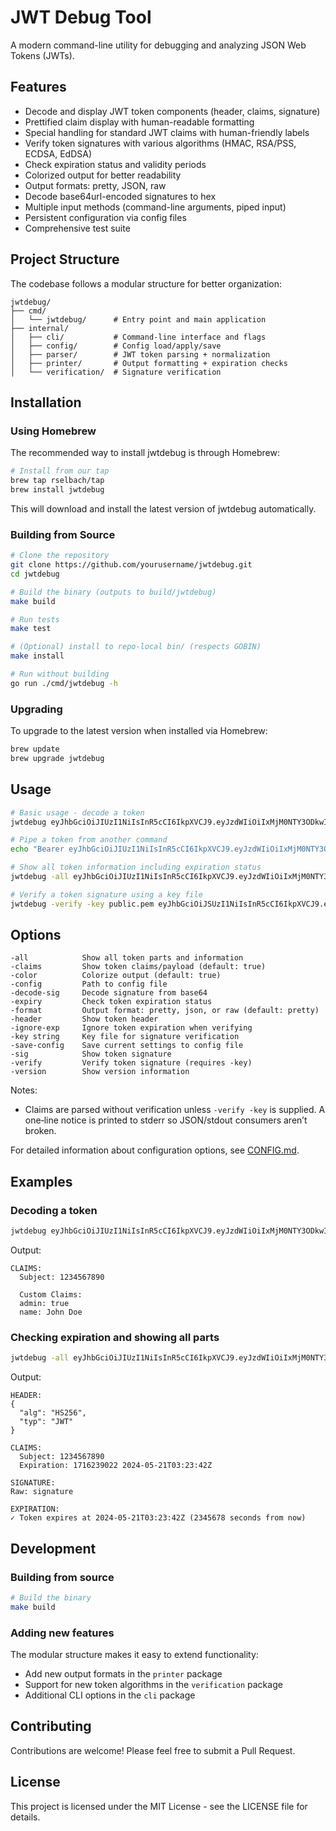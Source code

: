 # JWT Debug Tool

A modern command-line utility for debugging and analyzing JSON Web Tokens (JWTs).

## Features

- Decode and display JWT token components (header, claims, signature)
- Prettified claim display with human-readable formatting
- Special handling for standard JWT claims with human-friendly labels
- Verify token signatures with various algorithms (HMAC, RSA/PSS, ECDSA, EdDSA)
- Check expiration status and validity periods
- Colorized output for better readability
- Output formats: pretty, JSON, raw
- Decode base64url-encoded signatures to hex
- Multiple input methods (command-line arguments, piped input)
- Persistent configuration via config files
- Comprehensive test suite

## Project Structure

The codebase follows a modular structure for better organization:

```
jwtdebug/
├── cmd/
│   └── jwtdebug/      # Entry point and main application
├── internal/
│   ├── cli/           # Command-line interface and flags
│   ├── config/        # Config load/apply/save
│   ├── parser/        # JWT token parsing + normalization
│   ├── printer/       # Output formatting + expiration checks
│   └── verification/  # Signature verification
```

## Installation

### Using Homebrew

The recommended way to install jwtdebug is through Homebrew:

```bash
# Install from our tap
brew tap rselbach/tap
brew install jwtdebug
```

This will download and install the latest version of jwtdebug automatically.

### Building from Source

```bash
# Clone the repository
git clone https://github.com/yourusername/jwtdebug.git
cd jwtdebug

# Build the binary (outputs to build/jwtdebug)
make build

# Run tests
make test

# (Optional) install to repo-local bin/ (respects GOBIN)
make install

# Run without building
go run ./cmd/jwtdebug -h
```

### Upgrading

To upgrade to the latest version when installed via Homebrew:

```bash
brew update
brew upgrade jwtdebug
```

## Usage

```bash
# Basic usage - decode a token
jwtdebug eyJhbGciOiJIUzI1NiIsInR5cCI6IkpXVCJ9.eyJzdWIiOiIxMjM0NTY3ODkwIiwibmFtZSI6IkpvaG4gRG9lIn0.signature

# Pipe a token from another command
echo "Bearer eyJhbGciOiJIUzI1NiIsInR5cCI6IkpXVCJ9.eyJzdWIiOiIxMjM0NTY3ODkwIn0.signature" | jwtdebug

# Show all token information including expiration status
jwtdebug -all eyJhbGciOiJIUzI1NiIsInR5cCI6IkpXVCJ9.eyJzdWIiOiIxMjM0NTY3ODkwIn0.signature

# Verify a token signature using a key file
jwtdebug -verify -key public.pem eyJhbGciOiJSUzI1NiIsInR5cCI6IkpXVCJ9.eyJzdWIiOiIxMjM0NTY3ODkwIn0.signature
```

## Options

```
-all            Show all token parts and information
-claims         Show token claims/payload (default: true)
-color          Colorize output (default: true)
-config         Path to config file
-decode-sig     Decode signature from base64
-expiry         Check token expiration status
-format         Output format: pretty, json, or raw (default: pretty)
-header         Show token header
-ignore-exp     Ignore token expiration when verifying
-key string     Key file for signature verification
-save-config    Save current settings to config file
-sig            Show token signature
-verify         Verify token signature (requires -key)
-version        Show version information
```

Notes:
- Claims are parsed without verification unless `-verify -key` is supplied. A one‑line notice is printed to stderr so JSON/stdout consumers aren’t broken.

For detailed information about configuration options, see [CONFIG.md](docs/CONFIG.md).

## Examples

### Decoding a token

```bash
jwtdebug eyJhbGciOiJIUzI1NiIsInR5cCI6IkpXVCJ9.eyJzdWIiOiIxMjM0NTY3ODkwIiwibmFtZSI6IkpvaG4gRG9lIiwiYWRtaW4iOnRydWV9.signature
```

Output:
```
CLAIMS:
  Subject: 1234567890

  Custom Claims:
  admin: true
  name: John Doe
```

### Checking expiration and showing all parts

```bash
jwtdebug -all eyJhbGciOiJIUzI1NiIsInR5cCI6IkpXVCJ9.eyJzdWIiOiIxMjM0NTY3ODkwIiwiZXhwIjoxNzE2MjM5MDIyfQ.signature
```

Output:
```
HEADER:
{
  "alg": "HS256",
  "typ": "JWT"
}

CLAIMS:
  Subject: 1234567890
  Expiration: 1716239022 2024-05-21T03:23:42Z

SIGNATURE:
Raw: signature

EXPIRATION:
✓ Token expires at 2024-05-21T03:23:42Z (2345678 seconds from now)
```

## Development

### Building from source
```bash
# Build the binary
make build
```

### Adding new features
The modular structure makes it easy to extend functionality:
- Add new output formats in the `printer` package
- Support for new token algorithms in the `verification` package
- Additional CLI options in the `cli` package

## Contributing

Contributions are welcome! Please feel free to submit a Pull Request.

## License

This project is licensed under the MIT License - see the LICENSE file for details.
